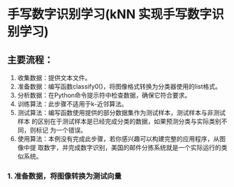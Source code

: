 # 手写数字识别学习(kNN 实现手写数字识别学习)

## 主要流程：
1. 收集数据：提供文本文件。 
2. 准备数据：编写函数classify0()，将图像格式转换为分类器使用的list格式。 
3. 分析数据：在Python命令提示符中检查数据，确保它符合要求。
4. 训练算法：此步骤不适用于k-近邻算法。 
5. 测试算法：编写函数使用提供的部分数据集作为测试样本，测试样本与非测试样本 的区别在于测试样本是已经完成分类的数据，如果预测分类与实际类别不同，则标记 为一个错误。
6. 使用算法：本例没有完成此步骤，若你感兴趣可以构建完整的应用程序，从图像中提 取数字，并完成数字识别，美国的邮件分拣系统就是一个实际运行的类似系统。





### 1. 准备数据，将图像转换为测试向量
> 